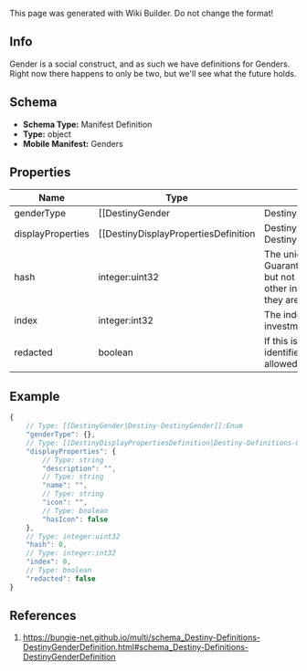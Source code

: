 <span class="wiki-builder">This page was generated with Wiki Builder. Do not change the format!</span>

## Info
Gender is a social construct, and as such we have definitions for Genders. Right now there happens to only be two, but we'll see what the future holds.

## Schema
* **Schema Type:** Manifest Definition
* **Type:** object
* **Mobile Manifest:** Genders

## Properties
Name | Type | Description
---- | ---- | -----------
genderType | [[DestinyGender|Destiny-DestinyGender]]:Enum | This is a quick reference enumeration for all of the currently defined Genders. We use the enumeration for quicker lookups in related data, like DestinyClassDefinition.genderedClassNames.
displayProperties | [[DestinyDisplayPropertiesDefinition|Destiny-Definitions-Common-DestinyDisplayPropertiesDefinition]]:Definition | 
hash | integer:uint32 | The unique identifier for this entity. Guaranteed to be unique for the type of entity, but not globally. When entities refer to each other in Destiny content, it is this hash that they are referring to.
index | integer:int32 | The index of the entity as it was found in the investment tables.
redacted | boolean | If this is true, then there is an entity with this identifier/type combination, but BNet is not yet allowed to show it. Sorry!

## Example
```javascript
{
    // Type: [[DestinyGender|Destiny-DestinyGender]]:Enum
    "genderType": {},
    // Type: [[DestinyDisplayPropertiesDefinition|Destiny-Definitions-Common-DestinyDisplayPropertiesDefinition]]:Definition
    "displayProperties": {
        // Type: string
        "description": "",
        // Type: string
        "name": "",
        // Type: string
        "icon": "",
        // Type: boolean
        "hasIcon": false
    },
    // Type: integer:uint32
    "hash": 0,
    // Type: integer:int32
    "index": 0,
    // Type: boolean
    "redacted": false
}

```

## References
1. https://bungie-net.github.io/multi/schema_Destiny-Definitions-DestinyGenderDefinition.html#schema_Destiny-Definitions-DestinyGenderDefinition
